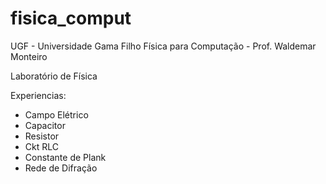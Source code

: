 ﻿# fisica_comput
UGF - Universidade Gama Filho
Física para Computação - Prof. Waldemar Monteiro

Laboratório de Física

Experiencias:
- Campo Elétrico
- Capacitor
- Resistor
- Ckt RLC
- Constante de Plank
- Rede de Difração